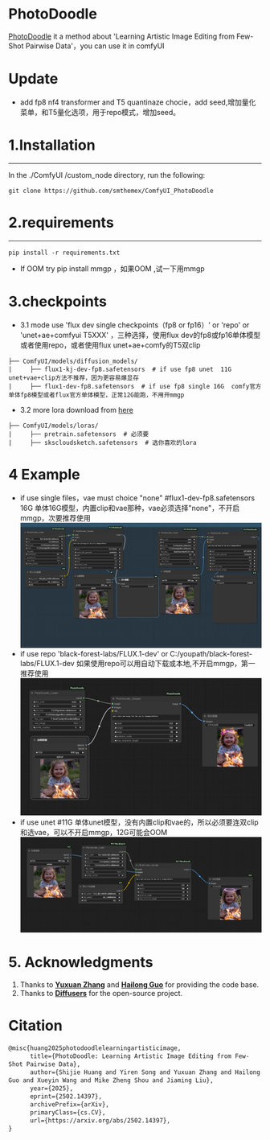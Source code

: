 # PhotoDoodle
[PhotoDoodle](https://github.com/showlab/PhotoDoodle) it a method about 'Learning Artistic Image Editing from Few-Shot Pairwise Data'，you can use it in comfyUI

# Update
*  add fp8 nf4 transformer and T5 quantinaze chocie，add seed,增加量化菜单，和T5量化选项，用于repo模式，增加seed。

# 1.Installation  
-----
  In the ./ComfyUI /custom_node directory, run the following:   
```
git clone https://github.com/smthemex/ComfyUI_PhotoDoodle
```
# 2.requirements  
----
```
pip install -r requirements.txt
```
* If OOM try  pip install mmgp ，如果OOM ,试一下用mmgp

# 3.checkpoints 
* 3.1 mode use 'flux dev single checkpoints（fp8 or fp16）' or 'repo' or 'unet+ae+comfyui T5XXX' ，三种选择，使用flux dev的fp8或fp16单体模型 或者使用repo，或者使用flux unet+ae+comfy的T5双clip
```
├── ComfyUI/models/diffusion_models/
|     ├── flux1-kj-dev-fp8.safetensors  # if use fp8 unet  11G  unet+vae+clip方法不推荐，因为更容易爆显存
|     ├── flux1-dev-fp8.safetensors  # if use fp8 single 16G  comfy官方单体fp8模型或者flux官方单体模型，正常12G能跑，不用开mmgp
```
* 3.2 more lora download from [here](https://huggingface.co/nicolaus-huang/PhotoDoodle/tree/main)
```
├── ComfyUI/models/loras/
|     ├── pretrain.safetensors  # 必须要
|     ├── skscloudsketch.safetensors  # 选你喜欢的lora
```

# 4 Example
* if use single files，vae must choice "none"  #flux1-dev-fp8.safetensors 16G 单体16G模型，内置clip和vae那种，vae必须选择"none"，不开启mmgp，次要推荐使用
![](https://github.com/smthemex/ComfyUI_PhotoDoodle/blob/main/assets/example0320.png)
* if use repo 'black-forest-labs/FLUX.1-dev' or C:/youpath/black-forest-labs/FLUX.1-dev  如果使用repo可以用自动下载或本地,不开启mmgp，第一推荐使用
![](https://github.com/smthemex/ComfyUI_PhotoDoodle/blob/main/assets/example_0317.png)
* if use unet #11G 单体unet模型，没有内置clip和vae的，所以必须要连双clip和选vae，可以不开启mmgp，12G可能会OOM
![](https://github.com/smthemex/ComfyUI_PhotoDoodle/blob/main/assets/example_0317A.png)

# 5. Acknowledgments  

1. Thanks to **[Yuxuan Zhang](https://xiaojiu-z.github.io/YuxuanZhang.github.io/)** and **[Hailong Guo](mailto:guohailong@bupt.edu.cn)** for providing the code base.  
2. Thanks to **[Diffusers](https://github.com/huggingface/diffusers)** for the open-source project.

# Citation
```
@misc{huang2025photodoodlelearningartisticimage,
      title={PhotoDoodle: Learning Artistic Image Editing from Few-Shot Pairwise Data}, 
      author={Shijie Huang and Yiren Song and Yuxuan Zhang and Hailong Guo and Xueyin Wang and Mike Zheng Shou and Jiaming Liu},
      year={2025},
      eprint={2502.14397},
      archivePrefix={arXiv},
      primaryClass={cs.CV},
      url={https://arxiv.org/abs/2502.14397}, 
}
```
